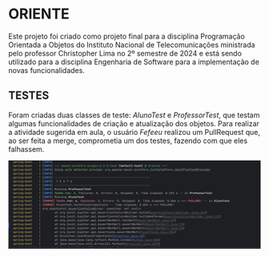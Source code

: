 # ORIENTE
Este projeto foi criado como projeto final para a disciplina Programação Orientada a Objetos do Instituto Nacional de Telecomunicações ministrada pelo professor Christopher Lima no 2º semestre de 2024 e está sendo utilizado para a disciplina Engenharia de Software para a implementação de novas funcionalidades.

## TESTES

Foram criadas duas classes de teste: *AlunoTest* e *ProfessorTest*, que testam algumas funcionalidades de criação e atualização dos objetos. Para realizar a atividade sugerida em aula, o usuário *Fefeeu* realizou um PullRequest que, ao ser feita a merge, comprometia um dos testes, fazendo com que eles falhassem.

![alt text](<Screenshot from 2025-09-02 22-54-59.png>)